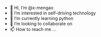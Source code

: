 - 👋 Hi, I’m @x-mengao
- 👀 I’m interested in self-driving technology
- 🌱 I’m currently learning python
- 💞️ I’m looking to collaborate on 
- 📫 How to reach me ...

<!---
x-mengao/x-mengao is a ✨ special ✨ repository because its `README.md` (this file) appears on your GitHub profile.
You can click the Preview link to take a look at your changes.
--->
